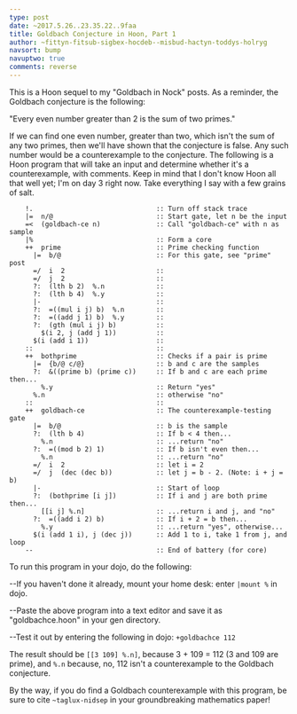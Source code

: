 ```yaml
---
type: post
date: ~2017.5.26..23.35.22..9faa
title: Goldbach Conjecture in Hoon, Part 1
author: ~fittyn-fitsub-sigbex-hocdeb--misbud-hactyn-toddys-holryg
navsort: bump
navuptwo: true
comments: reverse
---
```


This is a Hoon sequel to my "Goldbach in Nock" posts.  As a reminder, the Goldbach conjecture is the following:

"Every even number greater than 2 is the sum of two primes."

If we can find one even number, greater than two, which isn't the sum of any two primes, then we'll have shown that the conjecture is false.  Any such number would be a counterexample to the conjecture.  The following is a Hoon program that will take an input and determine whether it's a counterexample, with comments.  Keep in mind that I don't know Hoon all that well yet; I'm on day 3 right now.  Take everything I say with a few grains of salt.

```
    !.                               :: Turn off stack trace
    |=  n/@                          :: Start gate, let n be the input
    =<  (goldbach-ce n)              :: Call "goldbach-ce" with n as sample
    |%                               :: Form a core
    ++  prime                        :: Prime checking function
      |=  b/@                        :: For this gate, see "prime" post
      =/  i  2                       :: 
      =/  j  2                       :: 
      ?:  (lth b 2)  %.n             :: 
      ?:  (lth b 4)  %.y             :: 
      |-                             :: 
      ?:  =((mul i j) b)  %.n        :: 
      ?:  =((add j 1) b)  %.y        :: 
      ?:  (gth (mul i j) b)          :: 
        $(i 2, j (add j 1))          :: 
      $(i (add i 1))                 :: 
    ::                               :: 
    ++  bothprime                    :: Checks if a pair is prime
      |=  {b/@ c/@}                  :: b and c are the samples
      ?:  &((prime b) (prime c))     :: If b and c are each prime then...
        %.y                          :: Return "yes"
      %.n                            :: otherwise "no"
    ::                               :: 
    ++  goldbach-ce                  :: The counterexample-testing gate
      |=  b/@                        :: b is the sample
      ?:  (lth b 4)                  :: If b < 4 then...
        %.n                          :: ...return "no"
      ?:  =((mod b 2) 1)             :: If b isn't even then...
        %.n                          :: ...return "no"
      =/  i  2                       :: let i = 2
      =/  j  (dec (dec b))           :: let j = b - 2. (Note: i + j = b)
      |-                             :: Start of loop
      ?:  (bothprime [i j])          :: If i and j are both prime then...
        [[i j] %.n]                  :: ...return i and j, and "no"
      ?:  =((add i 2) b)             :: If i + 2 = b then...
        %.y                          :: ...return "yes", otherwise...
      $(i (add 1 i), j (dec j))      :: Add 1 to i, take 1 from j, and loop
    --                               :: End of battery (for core)
```

To run this program in your dojo, do the following:

--If you haven't done it already, mount your home desk: enter `|mount %` in dojo.

--Paste the above program into a text editor and save it as "goldbachce.hoon" in your gen directory.

--Test it out by entering the following in dojo: `+goldbachce 112`

The result should be `[[3 109] %.n]`, because 3 + 109 = 112 (3 and 109 are prime), and `%.n` because, no, 112 isn't a counterexample to the Goldbach conjecture.

By the way, if you do find a Goldbach counterexample with this program, be sure to cite `~taglux-nidsep` in your groundbreaking mathematics paper!
